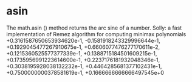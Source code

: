 # asin
The math.asin () method returns the arc sine of a number. 
Solly: a fast implementation of Remez algorithm for computing minimax polynomials
 +0.3161587650653934620e-1,
 -0.1581918243329996644e-1,
 +0.1929045477267910675e-1,
 +0.6606077476277170611e-2,
 +0.1215360525577377339e-1,
 +0.1388715184501609215e-1,
 +0.1735956991223614600e-1,
 +0.2237176181932048346e-1,
 +0.3038195928038132232e-1,
 +0.4464285681377102431e-1,
 +0.7500000000378581619e-1,
 +0.1666666666666497545e+0
